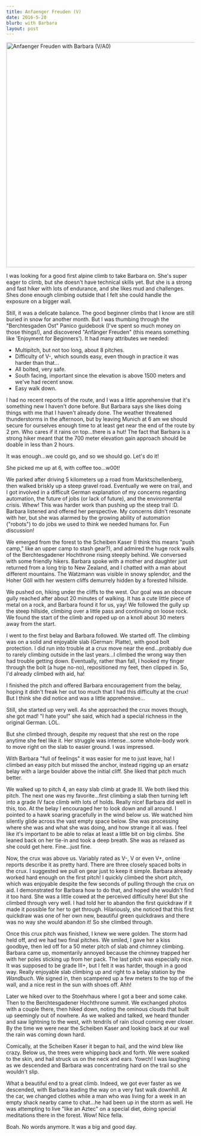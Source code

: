 ```yaml
---
title: Anfaenger Freuden (V)
date: 2016-5-28
blurb: with Barbara
layout: post
---
```



<a data-flickr-embed="true" data-header="true" data-footer="true"
href="https://www.flickr.com/photos/ripsawridge/albums/72157668920935286"
title="Anfaenger Freuden with Barbara (V/A0)"><img
src="https://c1.staticflickr.com/8/7103/27215059192_9f7e5653ed_c.jpg"
width="800" height="600" alt="Anfaenger Freuden with Barbara (V/A0)"></a><script
async src="//embedr.flickr.com/assets/client-code.js" charset="utf-8"></script>

I was looking for a good first alpine climb to take Barbara on. She's super
eager to climb, but she doesn't have technical skills yet. But she is a strong
and fast hiker with lots of endurance, and she likes mud and challenges. Shes
done enough climbing outside that I felt she could handle the exposure on a
bigger wall.

Still, it was a delicate balance. The good beginner climbs that I know are still
buried in snow for another month. But I was thumbing through the "Berchtesgaden
Ost" Panico guidebook (I've spent so much money on those things!), and
discovered "Anfänger Freuden" (this means something like 'Enjoyment for
Beginners'). It had many attributes we needed:

 * Multipitch, but not too long, about 8 pitches.
 * Difficulty of V-, which sounds easy, even though in practice it was harder than that...
 * All bolted, very safe.
 * South facing, important since the elevation is above 1500 meters and we've had recent snow.
 * Easy walk down.

I had no recent reports of the route, and I was a little apprehensive that it's
something new I haven't done before. But Barbara says she likes doing things
with me that I haven't already done. The weather threatened thunderstorms in the
afternoon, but by leaving Munich at 6 am we should secure for ourselves enough
time to at least get near the end of the route by 2 pm. Who cares if it rains on
top...there is a hut! The fact that Barbara is a strong hiker meant that the 700
meter elevation gain approach should be doable in less than 2 hours.

It was enough...we could go, and so we should go. Let's do it!

She picked me up at 6, with coffee too...w00t!

We parked after driving 5 kilometers up a road from Marktschellenberg, then
walked briskly up a steep gravel road. Eventually we were on trail, and I got
involved in a difficult German explanation of my concerns regarding automation,
the future of jobs (or lack of future), and the environmental crisis. Whew! This
was harder work than pushing up the steep trail :D. Barbara listened and offered
her perspective. My concerns didn't resonate with her, but she was alarmed by
the growing ability of automation ("robots") to do jobs we used to think we
needed humans for. Fun discussion!

We emerged from the forest to the Scheiben Kaser (I think this means "push
camp," like an upper camp to stash gear?), and admired the huge rock walls of
the Berchtesgadener Hochthrone rising steeply behind. We conversed with some
friendly hikers. Barbara spoke with a mother and daughter just returned from a
long trip to New Zealand, and I chatted with a man about different
mountains. The Watzmann was visible in snowy splendor, and the Hoher Göll with
her western cliffs demurrely hidden by a forested hillside.

We pushed on, hiking under the cliffs to the west. Our goal was an obscure gully
reached after about 20 minutes of walking. It has a cute little piece of metal
on a rock, and Barbara found it for us, yay! We followed the gully up the steep
hillside, climbing over a little pass and continuing on loose rock. We found the
start of the climb and roped up on a knoll about 30 meters away from the start.

I went to the first belay and Barbara followed. We started off. The climbing was
on a solid and enjoyable slab (German: Platte), with good bolt protection. I did
run into trouble at a crux move near the end...probably due to rarely climbing
outside in the last years...I climbed the wrong way then had trouble getting
down. Eventually, rather than fall, I hooked my finger through the bolt (a huge
no-no), repositioned my feet, then clipped in. So, I'd already climbed with aid,
ha!

I finished the pitch and offered Barbara encouragement from the belay, hoping it
didn't freak her out too much that I had this difficulty at the crux! But I
think she did notice and was a little apprehensive...

Still, she started up very well. As she approached the crux moves though, she
got mad! "I hate you!" she said, which had a special richness in the original
German. LOL.

But she climbed through, despite my request that she rest on the rope anytime
she feel like it. Her struggle was intense...some whole-body work to move right
on the slab to easier ground. I was impressed.

With Barbara "full of feelings" it was easier for me to just leave, ha! I
climbed an easy pitch but missed the anchor, instead rigging up an ersatz belay
with a large boulder above the initial cliff. She liked that pitch much better.

We walked up to pitch 4, an easy slab climb at grade III. We both liked this
pitch. The next one was my favorite...first climbing a slab then turning left
into a grade IV face climb with lots of holds. Really nice! Barbara did well in
this, too. At the belay I encouraged her to look down and all around. I pointed
to a hawk soaring gracefully in the wind below us. We watched him silently glide
across the vast empty space below. She was processing where she was and what she
was doing, and how strange it all was. I feel like it's important to be able to
relax at least a little bit on big climbs. She leaned back on her tie-in and
took a deep breath. She was as relaxed as she could get here. Fine...just fine.

Now, the crux was above us. Variably rated as V-, V or even V+, online reports
describe it as pretty hard. There are three closely spaced bolts in the crux. I
suggested we pull on gear just to keep it simple. Barbara already worked hard
enough on the first pitch! I quickly climbed the short pitch, which was
enjoyable despite the few seconds of pulling through the crux on aid. I
demonstrated for Barbara how to do that, and hoped she wouldn't find it too
hard. She was a little cowed at the perceived difficulty here! But she climbed
through very well. I had told her to abandon the first quickdraw if it made it
possible for her to get through. Hilariously, she noticed that this first
quickdraw was one of her own new, beautiful green quickdraws and there was no
way she would abandon it! So she climbed through.

Once this crux pitch was finished, I knew we were golden. The storm had held
off, and we had two final pitches. We smiled, I gave her a kiss goodbye, then
led off for a 50 meter pitch of slab and chimney climbing. Barbara came up,
momentarily annoyed because the chimney trapped her with her poles sticking up
from her pack. The last pitch was especially nice. It was supposed to be grade
III+, but I felt it was harder, though in a good way. Really enjoyable slab
climbing up and right to a belay station by the *Wandbuch*. We signed in, then
scampered up a few meters to the top of the wall, and a nice rest in the sun
with shoes off. Ahh!

Later we hiked over to the Stoehrhaus where I got a beer and some cake. Then to
the Berchtesgadener Hochthrone summit. We exchanged photos with a couple there,
then hiked down, noting the ominous clouds that built up seemingly out of
nowhere. As we walked and talked, we heard thunder and saw lightning to the
west, with tendrils of rain cloud coming ever closer. By the time we were near
the Scheiben Kaser and looking back at our wall the rain was coming down hard.

Comically, at the Scheiben Kaser it began to hail, and the wind blew like
crazy. Below us, the trees were whipping back and forth. We were soaked to the
skin, and hail struck us on the neck and ears. Yowch! I was laughing as we
descended and Barbara was concentrating hard on the trail so she wouldn't slip.

What a beautiful end to a great climb. Indeed, we got ever faster as we
descended, with Barbara leading the way on a very fast walk downhill. At the
car, we changed clothes while a man who was living for a week in an empty shack
nearby came to chat...he had been up in the storm as well. He was attempting to
live "like an Aztec" on a special diet, doing special meditations there in the
forest. Wow! Nice fella.

Boah. No words anymore. It was a big and good day.







